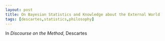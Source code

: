 ```yaml
---
layout: post
title: On Bayesian Statistics and Knowledge about the External World
tags: [descartes,statistics,philosophy]
---
```


In _Discourse on the Method_, Descartes 
